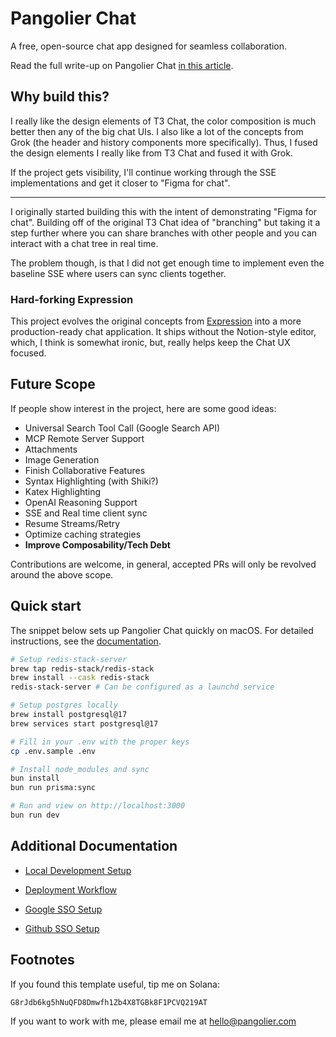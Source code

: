 # Pangolier Chat

A free, open-source chat app designed for seamless collaboration.

Read the full write-up on Pangolier Chat [in this article](https://pangolier.com/chat).

## Why build this?

I really like the design elements of T3 Chat, the color composition is much better then any of the big chat UIs. I also like a lot of the concepts from Grok (the header and history components more specifically). Thus, I fused the design elements I really like from T3 Chat and fused it with Grok.

If the project gets visibility, I'll continue working through the SSE implementations and get it closer to "Figma for chat".

---

I originally started building this with the intent of demonstrating "Figma for chat". Building off of the original T3 Chat idea of "branching" but taking it a step further where you can share branches with other people and you can interact with a chat tree in real time.

The problem though, is that I did not get enough time to  implement even the baseline SSE where users can sync clients together.

### Hard-forking Expression

This project evolves the original concepts from [Expression](https://pangolier.com/expression) into a more production-ready chat application. It ships without the Notion-style editor, which, I think is somewhat ironic, but, really helps keep the Chat UX focused.

## Future Scope

If people show interest in the project, here are some good ideas:

- Universal Search Tool Call (Google Search API)
- MCP Remote Server Support
- Attachments
- Image Generation
- Finish Collaborative Features
- Syntax Highlighting (with Shiki?)
- Katex Highlighting
- OpenAI Reasoning Support
- SSE and Real time client sync
- Resume Streams/Retry
- Optimize caching strategies
- **Improve Composability/Tech Debt**

Contributions are welcome, in general, accepted PRs will only be revolved around the above scope.

## Quick start

The snippet below sets up Pangolier Chat quickly on macOS.
For detailed instructions, see the [documentation](./docs/DEV.md).

```bash
# Setup redis-stack-server
brew tap redis-stack/redis-stack
brew install --cask redis-stack
redis-stack-server # Can be configured as a launchd service

# Setup postgres locally
brew install postgresql@17
brew services start postgresql@17

# Fill in your .env with the proper keys
cp .env.sample .env

# Install node_modules and sync
bun install
bun run prisma:sync

# Run and view on http://localhost:3000
bun run dev
```

## Additional Documentation

- [Local Development Setup](./docs/DEV.md)

- [Deployment Workflow](./docs/DEPLOY.md)

- [Google SSO Setup](./docs/GOOGLE.md)

- [Github SSO Setup](./docs/GITHUB.md)

## Footnotes

If you found this template useful, tip me on Solana:

```crypto
G8rJdb6kg5hNuQFD8Dmwfh1Zb4X8TGBk8F1PCVQ219AT
```

If you want to work with me, please email me at <hello@pangolier.com>
